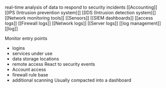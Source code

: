 real-time analysis of data to respond to security incidents
[[Accounting]]
[[IPS (Intrusion prevention system)]]
[[IDS (Intrusion detection system)]]
[[Network monitoring tools]]
[[Sensors]]
[[SIEM dashboards]]
[[access logs]]
[[Firewall logs]]
[[Network logs]]
[[Server logs]]
[[log management]]
[[log]]

Monitor entry points
- logins
- services under use
- data storage locations
- remote access
React to security events
- Account access
- firewall rule base
- additional scanning
Usually compacted into a dashboard